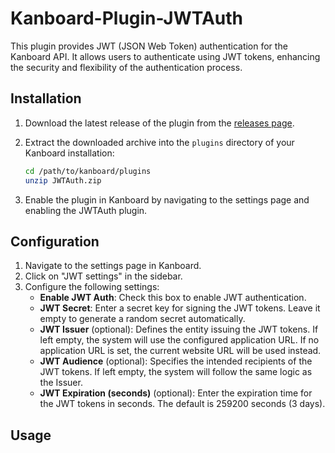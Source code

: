 # Kanboard-Plugin-JWTAuth

This plugin provides JWT (JSON Web Token) authentication for the Kanboard API. It allows users to authenticate using JWT tokens, enhancing the security and flexibility of the authentication process.

## Installation

1. Download the latest release of the plugin from the [releases page](https://github.com/Protype/Kanboard-Plugin-JWTAuth/releases).

2. Extract the downloaded archive into the `plugins` directory of your Kanboard installation:
    ```sh
    cd /path/to/kanboard/plugins
    unzip JWTAuth.zip
    ```

3. Enable the plugin in Kanboard by navigating to the settings page and enabling the JWTAuth plugin.


## Configuration

1. Navigate to the settings page in Kanboard.
2. Click on "JWT settings" in the sidebar.
3. Configure the following settings:
    - **Enable JWT Auth**: Check this box to enable JWT authentication.
    - **JWT Secret**: Enter a secret key for signing the JWT tokens. Leave it empty to generate a random secret automatically.
    - **JWT Issuer** (optional): Defines the entity issuing the JWT tokens. If left empty, the system will use the configured application URL. If no application URL is set, the current website URL will be used instead.
    - **JWT Audience** (optional): Specifies the intended recipients of the JWT tokens. If left empty, the system will follow the same logic as the Issuer.
    - **JWT Expiration (seconds)** (optional): Enter the expiration time for the JWT tokens in seconds. The default is 259200 seconds (3 days).

## Usage

